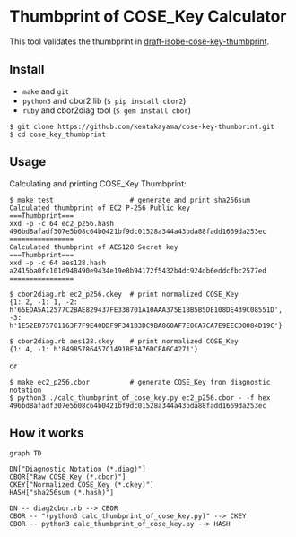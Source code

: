 # Thumbprint of COSE_Key Calculator
This tool validates the thumbprint in [draft-isobe-cose-key-thumbprint](https://datatracker.ietf.org/doc/html/draft-isobe-cose-key-thumbprint).

## Install
- `make` and `git`
- `python3` and cbor2 lib (`$ pip install cbor2`)
- `ruby` and cbor2diag tool (`$ gem install cbor`)

```
$ git clone https://github.com/kentakayama/cose-key-thumbprint.git
$ cd cose_key_thumbprint
```

## Usage
Calculating and printing COSE_Key Thumbprint:
```
$ make test                   # generate and print sha256sum
Calculated thumbprint of EC2 P-256 Public key
===Thumbprint===
xxd -p -c 64 ec2_p256.hash
496bd8afadf307e5b08c64b0421bf9dc01528a344a43bda88fadd1669da253ec
================
Calculated thumbprint of AES128 Secret key
===Thumbprint===
xxd -p -c 64 aes128.hash
a2415ba0fc101d948490e9434e19e8b94172f5432b4dc924db6eddcfbc2577ed
================

$ cbor2diag.rb ec2_p256.ckey  # print normalized COSE_Key
{1: 2, -1: 1, -2: h'65EDA5A12577C2BAE829437FE338701A10AAA375E1BB5B5DE108DE439C08551D', -3: h'1E52ED75701163F7F9E40DDF9F341B3DC9BA860AF7E0CA7CA7E9EECD0084D19C'}

$ cbor2diag.rb aes128.ckey    # print normalized COSE_Key
{1: 4, -1: h'849B5786457C1491BE3A76DCEA6C4271'}
```
or
```
$ make ec2_p256.cbor          # generate COSE_Key fron diagnostic notation
$ python3 ./calc_thumbprint_of_cose_key.py ec2_p256.cbor - -f hex
496bd8afadf307e5b08c64b0421bf9dc01528a344a43bda88fadd1669da253ec
```

## How it works
```mermaid
graph TD

DN["Diagnostic Notation (*.diag)"]
CBOR["Raw COSE_Key (*.cbor)"]
CKEY["Normalized COSE_Key (*.ckey)"]
HASH["sha256sum (*.hash)"]

DN -- diag2cbor.rb --> CBOR
CBOR -- "(python3 calc_thumbprint_of_cose_key.py)" --> CKEY
CBOR -- python3 calc_thumbprint_of_cose_key.py --> HASH
```
